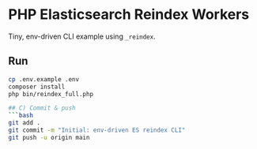 # PHP Elasticsearch Reindex Workers
Tiny, env-driven CLI example using `_reindex`.

## Run
```bash
cp .env.example .env
composer install
php bin/reindex_full.php

## C) Commit & push
```bash
git add .
git commit -m "Initial: env-driven ES reindex CLI"
git push -u origin main
